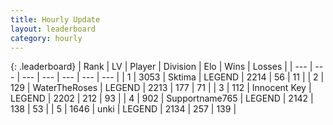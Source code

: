 ```yaml
---
title: Hourly Update
layout: leaderboard
category: hourly
---
```


{: .leaderboard}
| Rank | LV | Player | Division | Elo | Wins | Losses |
| --- | --- | --- | --- | --- | --- | --- |
| <span data-change="0">1</span> | 3053 | <span title="ID: 353063">Sktima</span> | LEGEND | <span data-change="4">2214</span> | <span data-change="1">56</span> | <span data-change="0">11</span> |
| <span data-change="0">2</span> | 129 | <span title="ID: 773086">WaterTheRoses</span> | LEGEND | <span data-change="4">2213</span> | <span data-change="1">177</span> | <span data-change="0">71</span> |
| <span data-change="0">3</span> | 112 | <span title="ID: 773025">Innocent Key</span> | LEGEND | <span data-change="0">2202</span> | <span data-change="0">212</span> | <span data-change="0">93</span> |
| <span data-change="0">4</span> | 902 | <span title="ID: 188640">Supportname765</span> | LEGEND | <span data-change="0">2142</span> | <span data-change="0">138</span> | <span data-change="0">53</span> |
| <span data-change="0">5</span> | 1646 | <span title="ID: 692745">unki</span> | LEGEND | <span data-change="0">2134</span> | <span data-change="0">257</span> | <span data-change="0">139</span> |